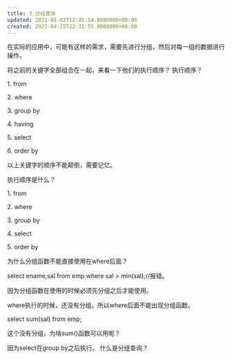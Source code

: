 ```yaml
---
title: 3.分组查询
updated: 2021-05-02T12:45:54.0000000+08:00
created: 2021-04-25T22:31:55.0000000+08:00
---
```


在实际的应用中，可能有这样的需求，需要先进行分组，然后对每一组的数据进行操作。

将之前的关键字全部组合在一起，来看一下他们的执行顺序？
执行顺序？

1\. from

2\. where

3\. group by

4\. having

5\. select

6\. order by

以上关键字的顺序不能颠倒，需要记忆。

执行顺序是什么？

1\. from

2\. where

3\. group by

4\. select

5\. order by

为什么分组函数不能直接使用在where后面？

select ename,sal from emp where sal \> min(sal);//报错。

因为分组函数在使用的时候必须先分组之后才能使用。

where执行的时候，还没有分组。所以where后面不能出现分组函数。

select sum(sal) from emp;

这个没有分组，为啥sum()函数可以用呢？

因为select在group by之后执行。
什么是分组查询？
